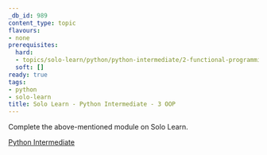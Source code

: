```yaml
---
_db_id: 989
content_type: topic
flavours:
- none
prerequisites:
  hard:
  - topics/solo-learn/python/python-intermediate/2-functional-programming
  soft: []
ready: true
tags:
- python
- solo-learn
title: Solo Learn - Python Intermediate - 3 OOP
---
```


Complete the above-mentioned module on Solo Learn.

[Python Intermediate](https://www.sololearn.com/learn/courses/python-intermediate)